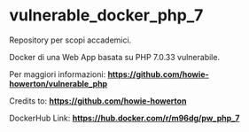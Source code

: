 # vulnerable_docker_php_7

Repository per scopi accademici.

Docker di una Web App basata su PHP 7.0.33 vulnerabile.

Per maggiori informazioni: **https://github.com/howie-howerton/vulnerable_php**

Credits to: **https://github.com/howie-howerton**

DockerHub Link: **https://hub.docker.com/r/m96dg/pw_php_7**
